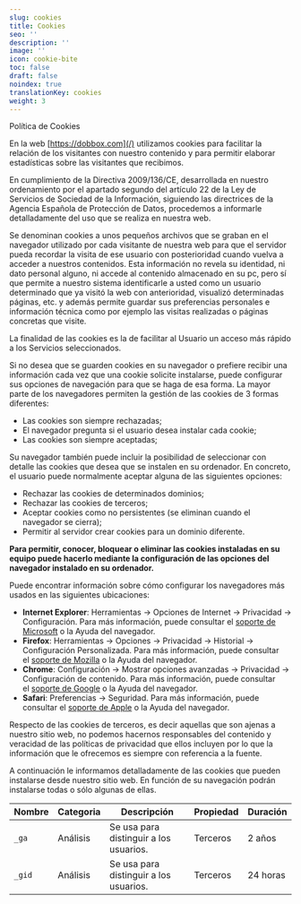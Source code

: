 ```yaml
---
slug: cookies
title: Cookies
seo: ''
description: ''
image: ''
icon: cookie-bite
toc: false
draft: false
noindex: true
translationKey: cookies
weight: 3
---
```

Política de Cookies

En la web [https://dobbox.com](/) utilizamos cookies para facilitar la relación de los visitantes con nuestro contenido y para permitir elaborar estadísticas sobre las visitantes que recibimos.

En cumplimiento de la Directiva 2009/136/CE, desarrollada en nuestro ordenamiento por el apartado segundo del artículo 22 de la Ley de Servicios de Sociedad de la Información, siguiendo las directrices de la Agencia Española de Protección de Datos, procedemos a informarle detalladamente del uso que se realiza en nuestra web.

Se denominan cookies a unos pequeños archivos que se graban en el navegador utilizado por cada visitante de nuestra web para que el servidor pueda recordar la visita de ese usuario con posterioridad cuando vuelva a acceder a nuestros contenidos. Esta información no revela su identidad, ni dato personal alguno, ni accede al contenido almacenado en su pc, pero sí que permite a nuestro sistema identificarle a usted como un usuario determinado que ya visitó la web con anterioridad, visualizó determinadas páginas, etc. y además permite guardar sus preferencias personales e información técnica como por ejemplo las visitas realizadas o páginas concretas que visite.

La finalidad de las cookies es la de facilitar al Usuario un acceso más rápido a los Servicios seleccionados.

Si no desea que se guarden cookies en su navegador o prefiere recibir una información cada vez que una cookie solicite instalarse, puede configurar sus opciones de navegación para que se haga de esa forma. La mayor parte de los navegadores permiten la gestión de las cookies de 3 formas diferentes:

- Las cookies son siempre rechazadas;
- El navegador pregunta si el usuario desea instalar cada cookie;
- Las cookies son siempre aceptadas;

Su navegador también puede incluir la posibilidad de seleccionar con detalle las cookies que desea que se instalen en su ordenador. En concreto, el usuario puede normalmente aceptar alguna de las siguientes opciones:

- Rechazar las cookies de determinados dominios;
- Rechazar las cookies de terceros;
- Aceptar cookies como no persistentes (se eliminan cuando el navegador se cierra);
- Permitir al servidor crear cookies para un dominio diferente.

**Para permitir, conocer, bloquear o eliminar las cookies instaladas en su equipo puede hacerlo mediante la configuración de las opciones del navegador instalado en su ordenador.**

Puede encontrar información sobre cómo configurar los navegadores más usados en las siguientes ubicaciones:

- **Internet Explorer**: Herramientas -> Opciones de Internet -> Privacidad -> Configuración. Para más información, puede consultar el [soporte de Microsoft](http://windows.microsoft.com/es-ES/windows/support "[nofollow]") o la Ayuda del navegador.
- **Firefox**: Herramientas -> Opciones -> Privacidad -> Historial -> Configuración Personalizada. Para más información, puede consultar el [soporte de Mozilla](http://support.mozilla.org/es/home "[nofollow]") o la Ayuda del navegador.
- **Chrome**: Configuración -> Mostrar opciones avanzadas -> Privacidad -> Configuración de contenido. Para más información, puede consultar el [soporte de Google](http://support.google.com/chrome/?hl=es "[nofollow]") o la Ayuda del navegador.
- **Safari**: Preferencias -> Seguridad. Para más información, puede consultar el [soporte de Apple](http://www.apple.com/es/support/safari/ "[nofollow]") o la Ayuda del navegador.

Respecto de las cookies de terceros, es decir aquellas que son ajenas a nuestro sitio web, no podemos hacernos responsables del contenido y veracidad de las políticas de privacidad que ellos incluyen por lo que la información que le ofrecemos es siempre con referencia a la fuente.

A continuación le informamos detalladamente de las cookies que pueden instalarse desde nuestro sitio web. En función de su navegación podrán instalarse todas o sólo algunas de ellas.

|Nombre|Categoria|Descripción|Propiedad|Duración|
|---|---|---|---|---|
|`_ga`|Análisis|Se usa para distinguir a los usuarios.|Terceros|2 años|
|`_gid`|Análisis|Se usa para distinguir a los usuarios.|Terceros|24 horas|




